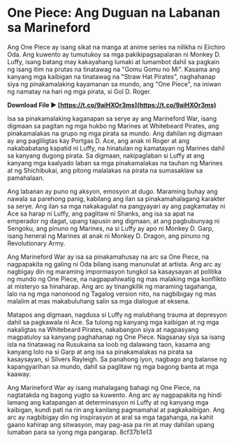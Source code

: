 
 
# One Piece: Ang Duguan na Labanan sa Marineford
 
Ang One Piece ay isang sikat na manga at anime series na nilikha ni Eiichiro Oda. Ang kuwento ay tumutukoy sa mga pakikipagsapalaran ni Monkey D. Luffy, isang batang may kakayahang lumaki at lumambot dahil sa pagkain ng isang itim na prutas na tinatawag na "Gomu Gomu no Mi". Kasama ang kanyang mga kaibigan na tinatawag na "Straw Hat Pirates", naghahanap siya ng pinakamalaking kayamanan sa mundo, ang "One Piece", na iniwan ng namatay na hari ng mga pirata, si Gol D. Roger.
 
**Download File ► [https://t.co/9aiHXOr3ms](https://t.co/9aiHXOr3ms)**


 
Isa sa pinakamalaking kaganapan sa serye ay ang Marineford War, isang digmaan sa pagitan ng mga hukbo ng Marines at Whitebeard Pirates, ang pinakamalakas na grupo ng mga pirata sa mundo. Ang dahilan ng digmaan ay ang pagliligtas kay Portgas D. Ace, ang anak ni Roger at ang nakababatang kapatid ni Luffy, na hinatulan ng kamatayan ng Marines dahil sa kanyang dugong pirata. Sa digmaan, nakipaglaban si Luffy at ang kanyang mga kaalyado laban sa mga pinakamalakas na tauhan ng Marines at ng Shichibukai, ang pitong malalakas na pirata na sumasaklaw sa pamahalaan.
 
Ang labanan ay puno ng aksyon, emosyon at dugo. Maraming buhay ang nawala sa parehong panig, kabilang ang ilan sa pinakamahalagang karakter sa serye. Ang ilan sa mga nakakagulat na pangyayari ay ang pagkamatay ni Ace sa harap ni Luffy, ang paglitaw ni Shanks, ang isa sa apat na emperador ng dagat, upang tapusin ang digmaan, at ang pagbubunyag ni Sengoku, ang pinuno ng Marines, na si Luffy ay apo ni Monkey D. Garp, isang heneral ng Marines at anak ni Monkey D. Dragon, ang pinuno ng Revolutionary Army.
 
Ang Marineford War ay isa sa pinakamahusay na arc sa One Piece, na nagpapakita ng galing ni Oda bilang isang manunulat at artista. Ang arc ay nagbigay din ng maraming impormasyon tungkol sa kasaysayan at politika ng mundo ng One Piece, na nagpapahiwatig ng mas malaking mga konflikto at misteryo sa hinaharap. Ang arc ay tinangkilik ng maraming tagahanga, lalo na ng mga nanonood ng Tagalog version nito, na nagbibigay ng mas malalim at mas makabuluhang salin sa mga dialogue at eksena.
  
Matapos ang digmaan, nagdusa si Luffy ng malubhang trauma at depresyon dahil sa pagkawala ni Ace. Sa tulong ng kanyang mga kaibigan at ng mga nakaligtas na Whitebeard Pirates, nakabangon siya at nagpasyang magpatuloy sa kanyang paghahanap ng One Piece. Nagsanay siya sa isang isla na tinatawag na Rusukaina sa loob ng dalawang taon, kasama ang kanyang lolo na si Garp at ang isa sa pinakamalakas na pirata sa kasaysayan, si Silvers Rayleigh. Sa panahong iyon, nagbago ang balanse ng kapangyarihan sa mundo, dahil sa paglitaw ng mga bagong banta at mga kaaway.
 
Ang Marineford War ay isang mahalagang bahagi ng One Piece, na nagtatakda ng bagong yugto sa kuwento. Ang arc ay nagpapakita ng hindi lamang ang katapangan at determinasyon ni Luffy at ng kanyang mga kaibigan, kundi pati na rin ang kanilang pagmamahal at pagkakaibigan. Ang arc ay nagbibigay din ng inspirasyon at aral sa mga tagahanga, na kahit gaano kahirap ang sitwasyon, may pag-asa pa rin at may dahilan upang lumaban para sa iyong mga pangarap.
 8cf37b1e13
 
